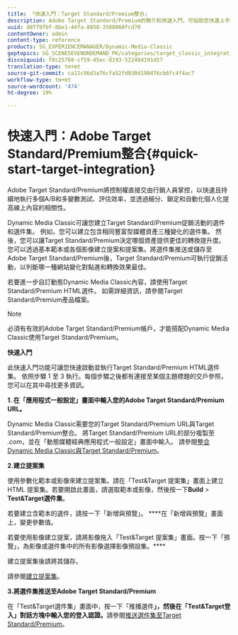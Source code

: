 ```yaml
---
title: 「快速入門：Target Standard/Premium整合」
description: Adobe Target Standard/Premium的簡介和快速入門，可協助您快速上手使用Target Standard/Premium整合技術。
uuid: d8f79fbf-8be1-44fa-8058-3508060fcd70
contentOwner: admin
content-type: reference
products: SG_EXPERIENCEMANAGER/Dynamic-Media-Classic
geptopics: SG_SCENESEVENONDEMAND_PK/categories/target_classic_integration
discoiquuid: f8c25768-cf59-45ec-8193-522404191d57
translation-type: tm+mt
source-git-commit: ca12c96d3a76cfa52fd930d190476cb6fc4f4ac7
workflow-type: tm+mt
source-wordcount: '474'
ht-degree: 19%

---
```



# 快速入門：Adobe Target Standard/Premium整合{#quick-start-target-integration}

Adobe Target Standard/Premium將控制權直接交由行銷人員掌控，以快速且持續地執行多個A/B和多變數測試、評估效率，並透過細分、鎖定和自動化個人化提高線上內容的相關性。

Dynamic Media Classic可讓您建立Target Standard/Premium促銷活動的選件和選件集。 例如，您可以建立包含相同豐富型媒體資產三種變化的選件集。 然後，您可以讓Target Standard/Premium決定哪個資產提供更佳的轉換提升度。 您可以透過基本範本或各個影像建立提案和提案集。將選件集推送或儲存至Adobe Target Standard/Premium後，Target Standard/Premium可執行促銷活動，以判斷哪一種網站變化對點進和轉換效果最佳。

若要進一步自訂動態Dynamic Media Classic內容，請使用Target Standard/Premium HTML選件。 如需詳細資訊，請參閱Target Standard/Premium產品檔案。

>[!NOTE]
>
>必須有有效的Adobe Target Standard/Premium帳戶，才能搭配Dynamic Media Classic使用Target Standard/Premium。

**快速入門**

此快速入門功能可讓您快速啟動並執行Target Standard/Premium HTML選件集。 依照步驟 1 至 3 執行。每個步驟之後都有連接至某個主題標題的交戶參照，您可以在其中尋找更多資訊。

**1. 在「應用程式一般設定」畫面中輸入您的Adobe Target Standard/Premium URL。**

Dynamic Media Classic需要您的Target Standard/Premium URL與Target Standard/Premium整合。 將Target Standard/Premium URL的部分複製至&#x200B;*.com*，並在「動態媒體經典應用程式一般設定」畫面中輸入。 請參閱[整合Dynamic Media Classic與Target Standard/Premium](integrating-dmc-with-target.md#integrating-dmc-with-target)。

**2.建立提案集**

使用參數化範本或影像來建立提案集。請在「Test&amp;Target 提案集」畫面上建立 HTML 提案集。若要開啟此畫面，請選取範本或影像，然後按一下&#x200B;**Build** > **Test&amp;Target選件集**。

若要建立含範本的選件，請按一下「新增與預覽」。 ****&#x200B;在「新增與預覽」畫面上，變更參數值。

若要使用影像建立提案，請將影像拖入「Test&amp;Target 提案集」畫面。按一下「預覽」，為影像或選件集中的所有影像選擇影像預設集。****

建立提案集後請將其儲存。

請參閱[建立提案集](creating-offer-set.md#creating_an_offer_set)。

**3.將選件集推送至Adobe Target Standard/Premium**

在「Test&amp;Target選件集」畫面中，按一下「推播選件&#x200B;**」，然後在「Test&amp;Target登入」對話方塊中輸入您的登入認證。**&#x200B;請參閱[推送選件集至Target Standard/Premium](pushing-offer-sets-target.md#pushing_offer_sets_to_target)。

